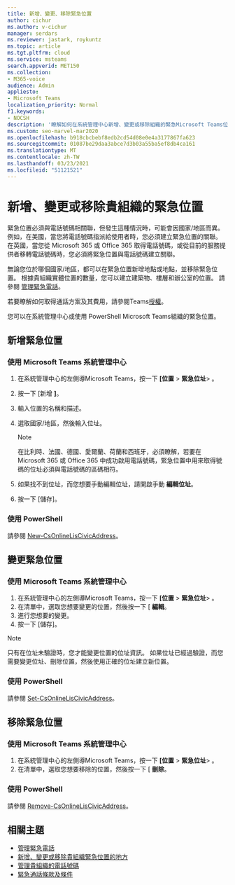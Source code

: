 ```yaml
---
title: 新增、變更、移除緊急位置
author: cichur
ms.author: v-cichur
manager: serdars
ms.reviewer: jastark, roykuntz
ms.topic: article
ms.tgt.pltfrm: cloud
ms.service: msteams
search.appverid: MET150
ms.collection:
- M365-voice
audience: Admin
appliesto:
- Microsoft Teams
localization_priority: Normal
f1.keywords:
- NOCSH
description: '瞭解如何在系統管理中心新增、變更或移除組織的緊急Microsoft Teams位置。 '
ms.custom: seo-marvel-mar2020
ms.openlocfilehash: b918cbcbebf8edb2cd54d08e0e4a3177867fa623
ms.sourcegitcommit: 01087be29daa3abce7d3b03a55ba5ef8db4ca161
ms.translationtype: MT
ms.contentlocale: zh-TW
ms.lasthandoff: 03/23/2021
ms.locfileid: "51121521"
---
```

# <a name="add-change-or-remove-an-emergency-location-for-your-organization"></a>新增、變更或移除貴組織的緊急位置

緊急位置必須與電話號碼相關聯，但發生這種情況時，可能會因國家/地區而異。 例如，在美國，當您將電話號碼指派給使用者時，您必須建立緊急位置的關聯。 在英國，當您從 Microsoft 365 或 Office 365 取得電話號碼，或從目前的服務提供者移轉電話號碼時，您必須將緊急位置與電話號碼建立關聯。

無論您位於哪個國家/地區，都可以在緊急位置新增地點或地點，並移除緊急位置。 根據貴組織實體位置的數量，您可以建立建築物、樓層和辦公室的位置。 請參閱 [管理緊急電話](what-are-emergency-locations-addresses-and-call-routing.md)。
  
若要瞭解如何取得通話方案及其費用，請參閱Teams[授權](./teams-add-on-licensing/microsoft-teams-add-on-licensing.md)。

您可以在系統管理中心或使用 PowerShell Microsoft Teams組織的緊急位置。
  
## <a name="add-an-emergency-location"></a>新增緊急位置

### <a name="using-the-microsoft-teams-admin-center"></a>使用 Microsoft Teams 系統管理中心

1. 在系統管理中心的左側導Microsoft Teams，按一下 **[位置**  >  **緊急位址**> 。
2. 按一下 [新增 **]**。
3. 輸入位置的名稱和描述。
4. 選取國家/地區，然後輸入位址。

   > [!NOTE]
   > 在比利時、法國、德國、愛爾蘭、荷蘭和西班牙，必須瞭解，若要在 Microsoft 365 或 Office 365 中成功啟用電話號碼，緊急位置中用來取得號碼的位址必須與電話號碼的區碼相符。

5. 如果找不到位址，而您想要手動編輯位址，請開啟手動 **編輯位址**。
6. 按一下 [儲存]。

### <a name="using-powershell"></a>使用 PowerShell

請參閱 [New-CsOnlineLisCivicAddress](/powershell/module/skype/new-csonlineliscivicaddress)。
    
## <a name="change-an-emergency-location"></a>變更緊急位置

### <a name="using-the-microsoft-teams-admin-center"></a>使用 Microsoft Teams 系統管理中心

1. 在系統管理中心的左側導Microsoft Teams，按一下 **[位置**  >  **緊急位址**> 。
2. 在清單中，選取您想要變更的位置，然後按一下 [ **編輯**。
3. 進行您想要的變更。
4. 按一下 [儲存]。

> [!NOTE]
> 只有在位址未驗證時，您才能變更位置的位址資訊。 如果位址已經過驗證，而您需要變更位址、刪除位置，然後使用正確的位址建立新位置。

### <a name="using-powershell"></a>使用 PowerShell

請參閱 [Set-CsOnlineLisCivicAddress](/powershell/module/skype/set-csonlineliscivicaddress)。
    
## <a name="remove-an-emergency-location"></a>移除緊急位置

### <a name="using-the-microsoft-teams-admin-center"></a>使用 Microsoft Teams 系統管理中心

1. 在系統管理中心的左側導Microsoft Teams，按一下 **[位置**  >  **緊急位址**> 。
2. 在清單中，選取您想要移除的位置，然後按一下 [ **刪除**。

### <a name="using-powershell"></a>使用 PowerShell

請參閱 [Remove-CsOnlineLisCivicAddress](/powershell/module/skype/remove-csonlineliscivicaddress)。

## <a name="related-topics"></a>相關主題

- [管理緊急電話](what-are-emergency-locations-addresses-and-call-routing.md)
- [新增、變更或移除貴組織緊急位置的地方](add-change-remove-emergency-place-organization.md)
- [管理貴組織的電話號碼](/microsoftteams/manage-phone-numbers-for-your-organization)
- [緊急通話條款及條件](./emergency-calling-terms-and-conditions.md)